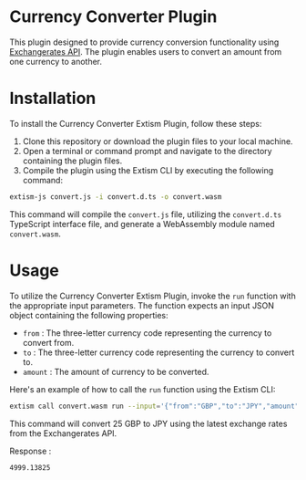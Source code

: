 # Currency Converter Plugin

This plugin designed to provide currency conversion functionality using [Exchangerates API](https://exchangeratesapi.io/). The plugin enables users to convert an amount from one currency to another.

# Installation
To install the Currency Converter Extism Plugin, follow these steps:

1. Clone this repository or download the plugin files to your local machine.
2. Open a terminal or command prompt and navigate to the directory containing the plugin files.
3. Compile the plugin using the Extism CLI by executing the following command:

```bash
extism-js convert.js -i convert.d.ts -o convert.wasm
```

This command will compile the `convert.js` file, utilizing the `convert.d.ts` TypeScript interface file, and generate a WebAssembly module named `convert.wasm`.

# Usage

To utilize the Currency Converter Extism Plugin, invoke the `run` function with the appropriate input parameters. The function expects an input JSON object containing the following properties:

- `from` : The three-letter currency code representing the currency to convert from.
- `to` : The three-letter currency code representing the currency to convert to.
- `amount` : The amount of currency to be converted.

Here's an example of how to call the `run` function using the Extism CLI:
```bash
extism call convert.wasm run --input='{"from":"GBP","to":"JPY","amount":25}' --wasi --allow-host='api.exchangeratesapi.io'
```
This command will convert 25 GBP to JPY using the latest exchange rates from the Exchangerates API.

Response :
```bash
4999.13825
```

